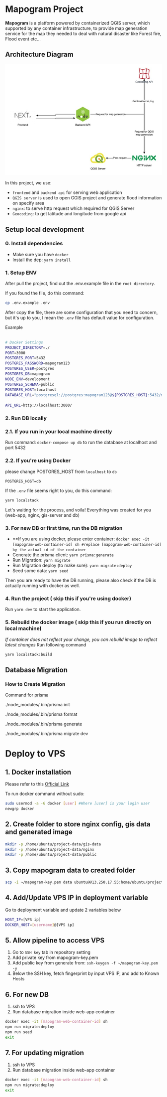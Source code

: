 # Mapogram Project

**Mapogram** is a platform powered by containerized QGIS server, which supported by any container infrastructure, to provide map generation service for the map they needed to deal with natural disaster like Forest fire, Flood event etc...

## Architecture Diagram

![Arctechtire](.docs/MapogramDiagram.jpg)

In this project, we use:
- `frontend` and `backend api` for serving web application
- `QGIS server` is used to open GGIS project and generate flood information on specify area
- `nginx`: to serve http request which required for QGIS Server
- `Geocoding`: to get latitude and longitude from google api

## Setup local development

### 0. Install dependencies

- Make sure you have `docker`
- Install the dep: `yarn install`

### 1. Setup ENV

After pull the project, find out the .env.example file in the `root directory`.

If you found the file, do this command:

```bash
cp .env.example .env
```

After copy the file, there are some configuration that you need to concern, but it's up to you, I mean the `.env` file has default value for configuration. 

Example

```bash

# Docker Settings
PROJECT_DIRECTORY=./
PORT=3000
POSTGRES_PORT=5432
POSTGRES_PASSWORD=mapogram123
POSTGRES_USER=postgres
POSTGRES_DB=mapogram
NODE_ENV=development
POSTGRES_SCHEMA=public
POSTGRES_HOST=localhost
DATABASE_URL="postgresql://postgres:mapogram123@${POSTGRES_HOST}:5432/mapogram?schema=public"

API_URL=http://localhost:3000/

```

### 2. Run DB locally
### 2.1. If you run in your local machine directly

Run command: `docker-compose up db` to run the database at localhost and port 5432
### 2.2. If you're using Docker
please change POSTGRES_HOST from `localhost` to `db` 
```
POSTGRES_HOST=db
```

If the `.env` file seems right to you, do this command:

```bash
yarn localstack 
```

Let's waiting for the process, and voila! Everything was created for you (web-app, nginx, gis-server and db)


### 3. For new DB or first time, run the DB migration
- **If you are using docker, please enter container: `docker exec -it [mapogram-web-container-id] sh #replace [mapogram-web-container-id] by the actual id of the container`
- Generate the prisma client: `yarn prisma:generate`
- Run Migration: `yarn migrate`
- Run Migration deploy (to make sure): `yarn migrate:deploy`
- Seed some data: `yarn seed`

Then you are ready to have the DB running, please also check if the DB is actually running with docker as well.

### 4. Run the project ( skip this if you're using docker)

Run `yarn dev` to start the application.

### 5. Rebuild the docker image ( skip this if you run directly on local machine)

*If container does not reflect your change, you can rebuild image to reflect latest changes*
Run following command
```bash
yarn localstack:build
```
## Database Migration

### How to Create Migration


Command for prisma

 ./node_modules/.bin/prisma init  

 ./node_modules/.bin/prisma format   

./node_modules/.bin/prisma generate   

./node_modules/.bin/prisma migrate dev  


# Deploy to VPS

## 1. Docker installation
Please refer to this [Official Link](https://docs.docker.com/engine/install/ubuntu/)

To run docker command without sudo:
```bash
sudo usermod -a -G docker [user] #Where [user] is your login user
newgrp docker
```

## 2. Create folder to store nginx config, gis data and generated image
```bash
mkdir -p /home/ubuntu/project-data/gis-data
mkdir -p /home/ubuntu/project-data/nginx
mkdir -p /home/ubuntu/project-data/public
```

## 3. Copy mapogram data to created folder
```bash
scp -i ~/mapogram-key.pem data ubuntu@@13.250.17.55:home/ubuntu/project-data/gis-data
```

## 4. Add/Update VPS IP in deployment variable
Go to deployment variable and update 2 variables below
```bash
HOST_IP=[VPS ip]
DOCKER_HOST=[username]@[VPS ip]
```

## 5. Allow pipeline to access VPS
1. Go to `SSH key` tab in repository setting
1. Add private key from mapogram-key.pem
1. Add public key from generate from: `ssh-keygen -f ~/mapogram-key.pem -y`
1. Below the SSH key, fetch fingerprint by input VPS IP, and add to Known Hosts

## 6. For new DB
1. ssh to VPS
1. Run database migration inside web-app container
```bash
docker exec -it [mapogram-web-container-id] sh
npm run migrate:deploy
npm run seed
exit
```

## 7. For updating migration
1. ssh to VPS
1. Run database migration inside web-app container
```bash
docker exec -it [mapogram-web-container-id] sh
npm run migrate:deploy
exit
```